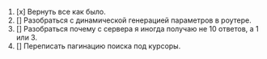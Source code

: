 1. [x] Вернуть все как было.
2. [] Разобраться с динамической генерацией параметров в роутере.
3. [] Разобраться почему с сервера я иногда получаю не 10 ответов, а 1 или 3.
4. [] Переписать пагинацию поиска под курсоры.